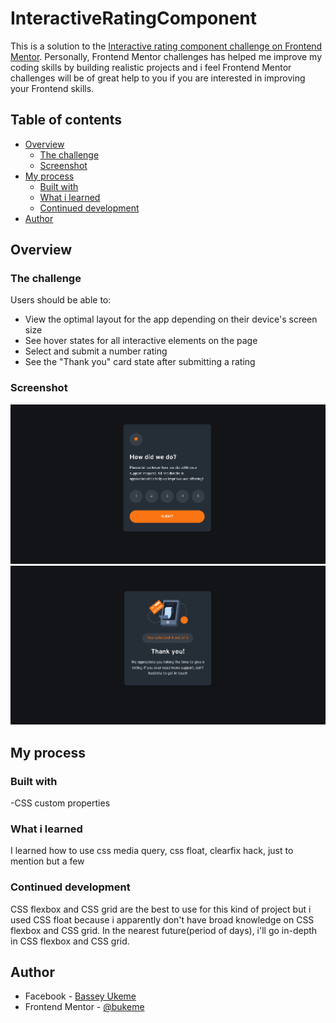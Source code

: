 # InteractiveRatingComponent
This is a solution to the [Interactive rating component challenge on Frontend Mentor](https://www.frontendmentor.io/challenges/interactive-rating-component-koxpeBUmI). Personally,  Frontend Mentor challenges has helped me  improve my coding skills by building realistic projects and i feel Frontend Mentor challenges will be of great help to you if you are interested in improving your Frontend skills.
## Table of contents
- [Overview](#overview)
  - [The challenge](#the-challenge)
  - [Screenshot](#screenshot)
- [My process](#my-process)
  - [Built with](#built-with)
  - [What i learned](#what-i-learned)
  - [Continued development](#continued-development)
- [Author](#author)
## Overview

### The challenge

Users should be able to:

- View the optimal layout for the app depending on their device's screen size
- See hover states for all interactive elements on the page
- Select and submit a number rating
- See the "Thank you" card state after submitting a rating

### Screenshot
![](./images/irc.png)
![](./images/ty.png)

## My process

### Built with

-CSS custom properties

### What i learned

I learned how to use css media query, css float, clearfix hack, just to mention but a few

### Continued development

CSS flexbox and CSS grid are the best to use for this kind of project but i used CSS float because i apparently don't have broad knowledge on CSS flexbox and CSS grid.
In the nearest future(period of days), i'll go in-depth in  CSS flexbox and CSS grid.

## Author

- Facebook - [Bassey Ukeme](https://www.facebook.com/ukeme.bassey.7796/)
- Frontend Mentor - [@bukeme](https://www.frontendmentor.io/profile/bukeme)
